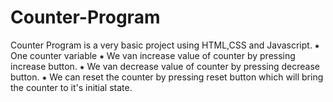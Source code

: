 # Counter-Program
Counter Program is a very basic project using HTML,CSS and Javascript.
⁕ One counter variable 
⁕ We van increase value of counter by pressing increase button.
⁕ We van decrease value of counter by pressing decrease button.
⁕ We can reset the counter by pressing reset button which will bring the counter to it's initial state.
